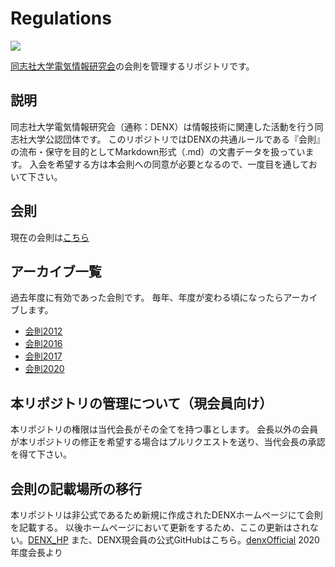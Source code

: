 # Regulations
![](https://i.gyazo.com/addd4012b7c8333cc283ba562ce40530.gif)

[同志社大学電気情報研究会](https://denx.jp/)の会則を管理するリポジトリです。

## 説明

同志社大学電気情報研究会（通称：DENX）は情報技術に関連した活動を行う同志社大学公認団体です。
このリポジトリではDENXの共通ルールである『会則』の流布・保守を目的としてMarkdown形式（.md）の文書データを扱っています。
入会を希望する方は本会則への同意が必要となるので、一度目を通しておいて下さい。

## 会則

現在の会則は[こちら](https://github.com/denx-jp/regulations/blob/master/regulations.md)

## アーカイブ一覧

過去年度に有効であった会則です。
毎年、年度が変わる頃になったらアーカイブします。

- [会則2012](https://github.com/denx-jp/regulations/blob/master/archive2012.md)
- [会則2016](https://github.com/denx-jp/regulations/blob/master/archive2016.md)
- [会則2017](https://github.com/denx-jp/regulations/blob/master/archive2017.md)
- [会則2020](https://github.com/denx-jp/regulations/blob/master/archive2020.md)

## 本リポジトリの管理について（現会員向け）

本リポジトリの権限は当代会長がその全てを持つ事とします。
会長以外の会員が本リポジトリの修正を希望する場合はプルリクエストを送り、当代会長の承認を得て下さい。

## 会則の記載場所の移行

本リポジトリは非公式であるため新規に作成されたDENXホームページにて会則を記載する。
以後ホームページにおいて更新をするため、ここの更新はされない。[DENX_HP](https://denx.netlify.app/)
また、DENX現会員の公式GitHubはこちら。[denxOfficial](https://github.com/denx-official)
2020年度会長より